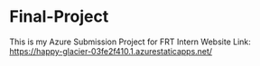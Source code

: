# Final-Project
This is my Azure Submission Project for FRT Intern
Website Link: https://happy-glacier-03fe2f410.1.azurestaticapps.net/
